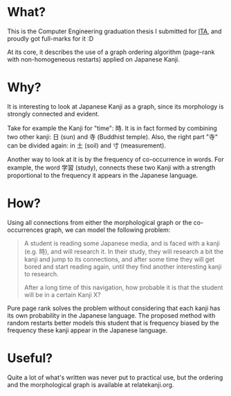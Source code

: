 # What?
This is the Computer Engineering graduation thesis I submitted for [ITA](https://en.wikipedia.org/wiki/Instituto_Tecnol%C3%B3gico_de_Aeron%C3%A1utica), and proudly got full-marks for it :D

At its core, it describes the use of a graph ordering algorithm (page-rank with non-homogeneous restarts) applied on Japanese Kanji.

# Why?
It is interesting to look at Japanese Kanji as a graph, since its morphology is strongly connected and evident.

Take for example the Kanji for "time": 時. It is in fact formed by combining two other kanji: 日 (sun) and 寺 (Buddhist temple). Also, the right part "寺" can be divided again: in 土 (soil) and 寸 (measurement).

Another way to look at it is by the frequency of co-occurrence in words. For example, the word 学習 (study), connects these two Kanji with a strength proportional to the frequency it appears in the Japanese language.

# How?
Using all connections from either the morphological graph or the co-occurrences graph, we can model the following problem:

> A student is reading some Japanese media, and is faced with a kanji (e.g. 時), and will research it.
> In their study, they will research a bit the kanji and jump to its connections, and after some time 
> they will get bored and start reading again, until they find another interesting kanji to research.
> 
> After a long time of this navigation, how probable it is that the student will be in a certain Kanji X?

Pure page rank solves the problem without considering that each kanji has its own probability in the Japanese language. The proposed method with random restarts better models this student that is frequency biased by the frequency these kanji appear in the Japanese language.

# Useful?
Quite a lot of what's written was never put to practical use, but the ordering and the morphological graph is available at relatekanji.org.
